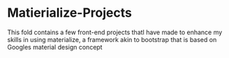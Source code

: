 # Matierialize-Projects
This fold contains a few front-end projects thatI have made to enhance my skills in using materialize, a framework akin to bootstrap that is based on Googles material design concept
